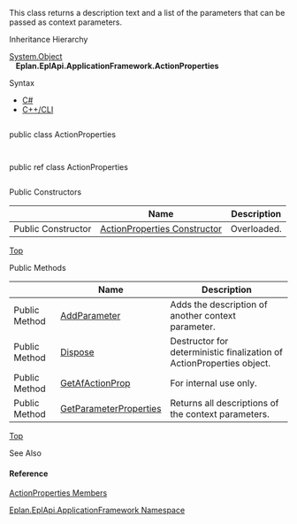 This class returns a description text and a list of the parameters that can be passed as context parameters.

Inheritance Hierarchy

[System.Object](#)  
   **Eplan.EplApi.ApplicationFramework.ActionProperties**

Syntax

* [C#](#i-syntax-CS)
* [C++/CLI](#i-syntax-CPP2005)

```
```
public class ActionProperties
```
```

```
```
public ref class ActionProperties
```
```



Public Constructors

|  | Name | Description |
| --- | --- | --- |
| Public Constructor | [ActionProperties Constructor](Eplan.EplApi.AFu~Eplan.EplApi.ApplicationFramework.ActionProperties~_ctor.html) | Overloaded. |

[Top](#top)




Public Methods

|  | Name | Description |
| --- | --- | --- |
| Public Method | [AddParameter](Eplan.EplApi.AFu~Eplan.EplApi.ApplicationFramework.ActionProperties~AddParameter.html) | Adds the description of another context parameter. |
| Public Method | [Dispose](Eplan.EplApi.AFu~Eplan.EplApi.ApplicationFramework.ActionProperties~Dispose().html) | Destructor for deterministic finalization of ActionProperties object. |
| Public Method | [GetAfActionProp](Eplan.EplApi.AFu~Eplan.EplApi.ApplicationFramework.ActionProperties~GetAfActionProp.html) | For internal use only. |
| Public Method | [GetParameterProperties](Eplan.EplApi.AFu~Eplan.EplApi.ApplicationFramework.ActionProperties~GetParameterProperties.html) | Returns all descriptions of the context parameters. |

[Top](#top)




See Also

#### Reference

[ActionProperties Members](Eplan.EplApi.AFu~Eplan.EplApi.ApplicationFramework.ActionProperties_members.html)
  
[Eplan.EplApi.ApplicationFramework Namespace](Eplan.EplApi.AFu~Eplan.EplApi.ApplicationFramework_namespace.html)